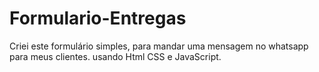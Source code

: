 # Formulario-Entregas
 
Criei este formulário simples, para mandar uma mensagem no whatsapp para meus clientes. usando Html CSS e JavaScript.
